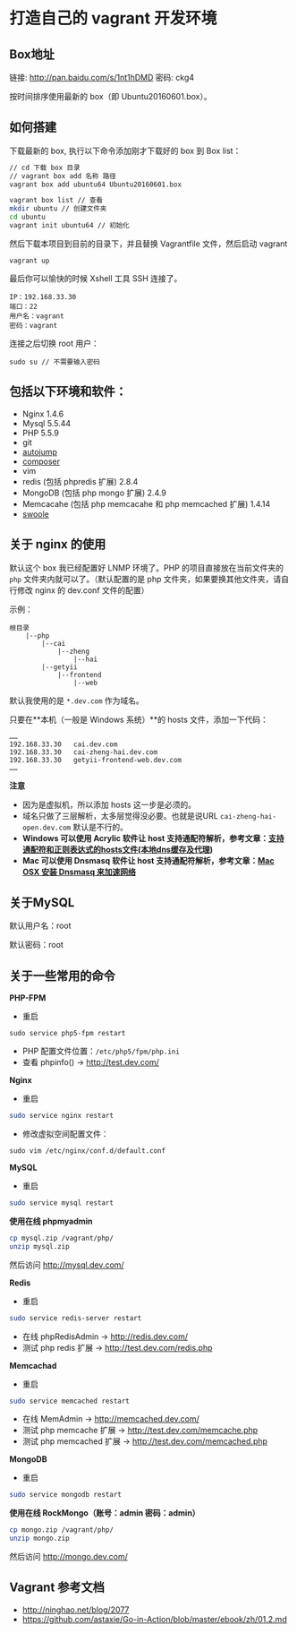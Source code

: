 打造自己的 vagrant 开发环境
================

## Box地址

链接: http://pan.baidu.com/s/1nt1hDMD 密码: ckg4

按时间排序使用最新的 box（即 Ubuntu20160601.box）。


## 如何搭建

下载最新的 box, 执行以下命令添加刚才下载好的 box 到 Box list：

```sh
// cd 下载 box 目录
// vagrant box add 名称 路径
vagrant box add ubuntu64 Ubuntu20160601.box

vagrant box list // 查看
mkdir ubuntu // 创建文件夹
cd ubuntu 
vagrant init ubuntu64 // 初始化

```
然后下载本项目到目前的目录下，并且替换 Vagrantfile 文件，然后启动 vagrant

```
vagrant up
```

最后你可以愉快的时候 Xshell 工具 SSH 连接了。

```
IP：192.168.33.30
端口：22
用户名：vagrant
密码：vagrant
```

连接之后切换 root 用户：

```
sudo su // 不需要输入密码
```

## 包括以下环境和软件：

- Nginx 1.4.6
- Mysql 5.5.44
- PHP 5.5.9
- git
- [autojump](https://github.com/joelthelion/autojump)
- [composer](https://getcomposer.org)
- vim
- redis (包括 phpredis 扩展) 2.8.4
- MongoDB  (包括 php mongo 扩展) 2.4.9
- Memcacahe (包括 php memcacahe 和 php memcached 扩展) 1.4.14
- [swoole](http://www.swoole.com/)


## 关于 nginx 的使用

默认这个 box 我已经配置好 LNMP 环境了。PHP 的项目直接放在当前文件夹的 `php` 文件夹内就可以了。（默认配置的是 php 文件夹，如果要换其他文件夹，请自行修改 nginx 的 dev.conf 文件的配置）

示例：

```
根目录
	|--php
		|--cai
			|--zheng
				|--hai
		|--getyii
			|--frontend
				|--web
```

默认我使用的是 `*.dev.com` 作为域名。

只要在**本机（一般是 Windows 系统）**的 hosts 文件，添加一下代码：

```
……
192.168.33.30	cai.dev.com
192.168.33.30	cai-zheng-hai.dev.com
192.168.33.30	getyii-frontend-web.dev.com
……
```

**注意**
- 因为是虚拟机，所以添加 hosts 这一步是必须的。
- 域名只做了三层解析，太多层觉得没必要。也就是说URL `cai-zheng-hai-open.dev.com` 默认是不行的。
- **Windows 可以使用 Acrylic 软件让 host 支持通配符解析，参考文章：[支持通配符和正则表达式的hosts文件(本地dns缓存及代理)](http://grow.sinaapp.com/?p=1368)**
- **Mac 可以使用 Dnsmasq 软件让 host 支持通配符解析，参考文章：[Mac OSX 安装 Dnsmasq 来加速网络](http://www.shixf.com/wiki/os/macosx/dnsmasq)**



## 关于MySQL

默认用户名：root

默认密码：root


## 关于一些常用的命令

**PHP-FPM**

- 重启
```
sudo service php5-fpm restart
```
- PHP 配置文件位置：`/etc/php5/fpm/php.ini`
- 查看 phpinfo() -> http://test.dev.com/

**Nginx**

- 重启
```sh
sudo service nginx restart
```

- 修改虚拟空间配置文件：
```
sudo vim /etc/nginx/conf.d/default.conf
```

**MySQL**

- 重启
```sh
sudo service mysql restart
```

**使用在线 phpmyadmin**

```sh
cp mysql.zip /vagrant/php/
unzip mysql.zip
```

然后访问 <http://mysql.dev.com/>

**Redis**

- 重启
```sh
sudo service redis-server restart
```
- 在线 phpRedisAdmin -> http://redis.dev.com/
- 测试 php redis 扩展 -> http://test.dev.com/redis.php

**Memcachad**

- 重启
```sh
sudo service memcached restart
```
- 在线 MemAdmin -> http://memcached.dev.com/
- 测试 php memcache 扩展 -> http://test.dev.com/memcache.php
- 测试 php memcached 扩展 -> http://test.dev.com/memcached.php

**MongoDB**

- 重启
```sh
sudo service mongodb restart
```

**使用在线 RockMongo（账号：admin 密码：admin）**

```sh
cp mongo.zip /vagrant/php/
unzip mongo.zip
```

然后访问 <http://mongo.dev.com/>

## Vagrant 参考文档

- <http://ninghao.net/blog/2077>
- <https://github.com/astaxie/Go-in-Action/blob/master/ebook/zh/01.2.md>
